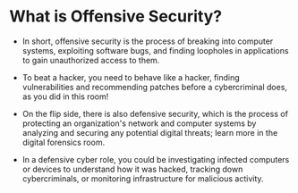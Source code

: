 # What is Offensive Security?

- In short, offensive security is the process of breaking into computer systems, exploiting software bugs, and finding loopholes in applications to gain unauthorized access to them.

- To beat a hacker, you need to behave like a hacker, finding vulnerabilities and recommending patches before a cybercriminal does, as you did in this room!

- On the flip side, there is also defensive security, which is the process of protecting an organization's network and computer systems by analyzing and securing any potential digital threats; learn more in the digital forensics room.

- In a defensive cyber role, you could be investigating infected computers or devices to understand how it was hacked, tracking down cybercriminals, or monitoring infrastructure for malicious activity.

